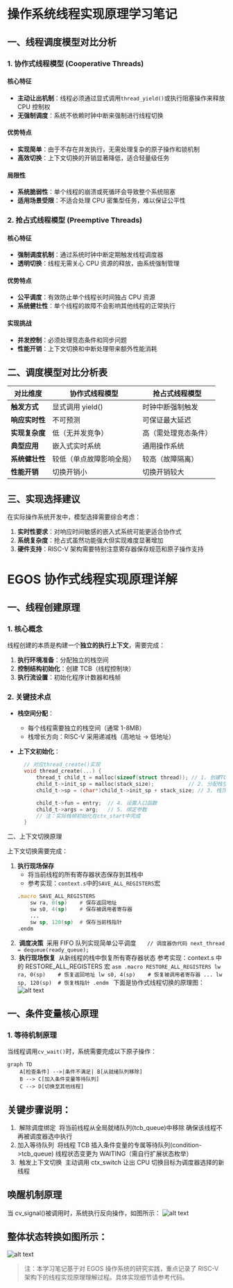 # 操作系统线程实现原理学习笔记

## 一、线程调度模型对比分析

### 1. 协作式线程模型 (Cooperative Threads)

#### 核心特征

-   **主动让出机制**：线程必须通过显式调用`thread_yield()`或执行阻塞操作来释放 CPU 控制权
-   **无强制调度**：系统不依赖时钟中断来强制进行线程切换

#### 优势特点

-   **实现简单**：由于不存在并发执行，无需处理复杂的原子操作和锁机制
-   **高效切换**：上下文切换的开销显著降低，适合轻量级任务

#### 局限性

-   **系统脆弱性**：单个线程的崩溃或死循环会导致整个系统阻塞
-   **适用场景受限**：不适合处理 CPU 密集型任务，难以保证公平性

### 2. 抢占式线程模型 (Preemptive Threads)

#### 核心特征

-   **强制调度机制**：通过系统时钟中断定期触发线程调度器
-   **透明切换**：线程无需关心 CPU 资源的释放，由系统强制管理

#### 优势特点

-   **公平调度**：有效防止单个线程长时间独占 CPU 资源
-   **系统健壮性**：单个线程的故障不会影响其他线程的正常执行

#### 实现挑战

-   **并发控制**：必须处理竞态条件和同步问题
-   **性能开销**：上下文切换和中断处理带来额外性能消耗

## 二、调度模型对比分析表

| 对比维度       | 协作式线程模型           | 抢占式线程模型       |
| -------------- | ------------------------ | -------------------- |
| **触发方式**   | 显式调用 yield()         | 时钟中断强制触发     |
| **响应实时性** | 不可预测                 | 可保证最大延迟       |
| **实现复杂度** | 低（无并发竞争）         | 高（需处理竞态条件） |
| **典型应用**   | 嵌入式实时系统           | 通用操作系统         |
| **系统健壮性** | 较低（单点故障影响全局） | 较高（故障隔离）     |
| **性能开销**   | 切换开销小               | 切换开销较大         |

## 三、实现选择建议

在实际操作系统开发中，模型选择需要综合考虑：

1. **实时性要求**：对响应时间敏感的嵌入式系统可能更适合协作式
2. **系统复杂度**：抢占式虽然功能强大但实现难度显著增加
3. **硬件支持**：RISC-V 架构需要特别注意寄存器保存规范和原子操作支持

# EGOS 协作式线程实现原理详解

## 一、线程创建原理

### 1. 核心概念

线程创建的本质是构建一个**独立的执行上下文**，需要完成：

1. **执行环境准备**：分配独立的栈空间
2. **控制结构初始化**：创建 TCB（线程控制块）
3. **执行流设置**：初始化程序计数器和栈帧

### 2. 关键技术点

-   **栈空间分配**：
    -   每个线程需要独立的栈空间（通常 1-8MB）
    -   栈增长方向：RISC-V 采用递减栈（高地址 → 低地址）
-   **上下文初始化**：

    ```c
      // 对应thread_create()实现
      void thread_create(...) {
          thread_t child_t = malloc(sizeof(struct thread)); // 1. 创建TCB
          child_t->init_sp = malloc(stack_size);           // 2. 分配栈空间
          child_t->sp = (char*)child_t->init_sp + stack_size; // 3. 栈顶对齐

          child_t->fun = entry;  // 4. 设置入口函数
          child_t->args = arg;   // 5. 绑定参数
          // 注：实际栈帧初始化在ctx_start中完成
      }
    ```

二、上下文切换原理

上下文切换需要完成：

1. **执行现场保存**
    - 将当前线程的所有寄存器状态保存到其栈中
    - 参考实现：`context.s`中的`SAVE_ALL_REGISTERS`宏
    ```asm
    .macro SAVE_ALL_REGISTERS
        sw ra, 0(sp)    # 保存返回地址
        sw s0, 4(sp)    # 保存被调用者寄存器
        ...
        sw sp, 120(sp)  # 保存当前栈指针
    .endm
    ```
2. **​​ 调度决策 ​​**
   采用 FIFO 队列实现简单公平调度
   `   // 调度器伪代码
next_thread = dequeue(ready_queue);`
3. **​​ 执行现场恢复 ​​**
   从新线程的栈中恢复所有寄存器状态
   参考实现：context.s 中的 RESTORE_ALL_REGISTERS 宏
   `asm
.macro RESTORE_ALL_REGISTERS
    lw ra, 0(sp)    # 恢复返回地址
    lw s0, 4(sp)    # 恢复被调用者寄存器
    ...
    lw sp, 120(sp)  # 恢复栈指针
.endm
`
   下面是协作式线程切换的原理图：
   ![alt text](img/f864fbc558234.png)

## 一、条件变量核心原理

### 1. 等待机制原理

当线程调用`cv_wait()`时，系统需要完成以下原子操作：

```mermaid
graph TD
    A[检查条件] -->|条件不满足| B[从就绪队列移除]
    B --> C[加入条件变量等待队列]
    C --> D[切换至其他线程]
```

## 关键步骤说明：

1. ​​ 解除调度绑定 ​​
   将当前线程从全局就绪队列(tcb_queue)中移除
   确保该线程不再被调度器选中执行
2. 加入等待队列 ​​
   将线程 TCB 插入条件变量的专属等待队列(condition->tcb_queue)
   线程状态变更为 WAITING（需自行扩展状态枚举）
3. ​ 触发上下文切换 ​​
   主动调用 ctx_switch 让出 CPU
   切换目标为调度器选择的新线程

## 唤醒机制原理

当 cv_signal()被调用时，系统执行反向操作，如图所示：
![alt text](img/dcd3ebfddf1378.png)

## 整体状态转换如图所示：

![alt text](img/abf16eb37ade88.png)

> 注：本学习笔记基于对 EGOS 操作系统的研究实践，重点记录了 RISC-V 架构下的线程实现原理理解过程。具体实现细节请参考代码。
